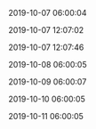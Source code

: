 2019-10-07 06:00:04

2019-10-07 12:07:02

2019-10-07 12:07:46

2019-10-08 06:00:05

2019-10-09 06:00:07

2019-10-10 06:00:05

2019-10-11 06:00:05

